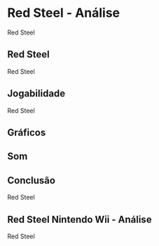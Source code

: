 ---
---

# Red Steel - Análise

Red Steel

## Red Steel

Red Steel

## Jogabilidade

Red Steel

## Gráficos


## Som

## Conclusão

Red Steel

## Red Steel Nintendo Wii - Análise

Red Steel
